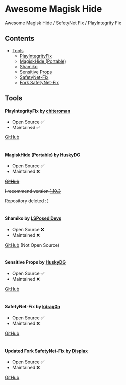 
# Awesome Magisk Hide

Awesome Magisk Hide / SefetyNet Fix / PlayIntegrity Fix 

## Contents
- [Tools](#tools)
  - [PlayIntegrityFix](#playintegrityfix-by-chiteroman)
  - [MagiskHide (Portable)](#magiskhide-portable-by-huskydg)
  - [Shamiko](#shamiko-by-lsposed-devs)
  - [Sensitive Props](#sensitive-props-by-huskydg)
  - [SafetyNet-Fix](#safetynet-fix-by-kdrag0n)
  - [Fork SafetyNet-Fix](#updated-fork-safetynet-fix-by-displax)

## Tools

#### PlayIntegrityFix by [chiteroman](https://github.com/chiteroman)

- Open Source ✅
- Maintained ✅

[GitHub](https://github.com/chiteroman/PlayIntegrityFix)

#

#### MagiskHide (Portable) by [HuskyDG](https://github.com/HuskyDG)

- Open Source ✅
- Maintained ❌

~~[GitHub](https://github.com/HuskyDG/MagiskHide/tree/047c9cb9d3087683aeb3d232c9f23c5c05f660cf)~~

~~I recommend version [1.10.3](https://github.com/HuskyDG/MagiskHide/releases/tag/v1.10.3)~~

Repository deleted :(

#

#### Shamiko by [LSPosed Devs](https://github.com/LSPosed)

- Open Source ❌
- Maintained ❌

[GitHub](https://github.com/LSPosed/LSPosed.github.io/releases) (Not Open Source)


#

#### Sensitive Props by [HuskyDG](https://github.com/HuskyDG)

- Open Source ✅
- Maintained ❌

[GitHub](https://github.com/Magisk-Modules-Alt-Repo/sensitive_props)

#

#### SafetyNet-Fix by [kdrag0n](https://github.com/kdrag0n)

- Open Source ✅
- Maintained ❌

[GitHub](https://github.com/kdrag0n/safetynet-fix)

#

#### Updated Fork SafetyNet-Fix by [Displax](https://github.com/Displax)

- Open Source ✅
- Maintained ❌

[GitHub](https://github.com/Displax/safetynet-fix)

#

